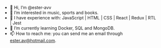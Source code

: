 - 👋 Hi, I’m @ester-avv
- 👀 I’m interested in music, sports and books.
- 📖 I have experience with: JavaScript | HTML | CSS | React | Redux | RTL | Jest 
- 🌱 I’m currently learning Docker, SQL and MongoDB.
- 📫 How to reach me: you can send me an email through ester.av@hotmail.com.

<!---
ester-avv/ester-avv is a ✨ special ✨ repository because its `README.md` (this file) appears on your GitHub profile.
You can click the Preview link to take a look at your changes.
--->
